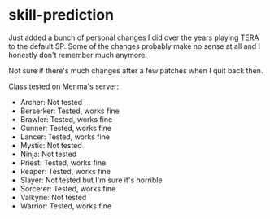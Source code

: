 # skill-prediction

Just added a bunch of personal changes I did over the years playing TERA to the default SP. Some of the changes probably make no sense at all and I honestly don't remember much anymore.

Not sure if there's much changes after a few patches when I quit back then.

Class tested on Menma's server:
- Archer: Not tested
- Berserker: Tested, works fine
- Brawler: Tested, works fine
- Gunner: Tested, works fine
- Lancer: Tested, works fine
- Mystic: Not tested
- Ninja: Not tested
- Priest: Tested, works fine
- Reaper: Tested, works fine
- Slayer: Not tested but I'm sure it's horrible
- Sorcerer: Tested, works fine
- Valkyrie: Not tested
- Warrior: Tested, works fine

